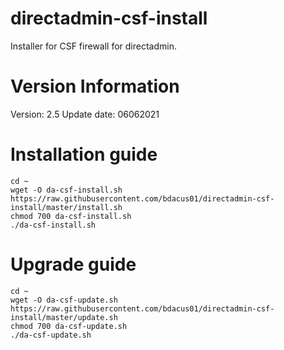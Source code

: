 # directadmin-csf-install
Installer for CSF firewall for directadmin.

# Version Information
Version: 2.5
Update date: 06062021

# Installation guide

```
cd ~
wget -O da-csf-install.sh https://raw.githubusercontent.com/bdacus01/directadmin-csf-install/master/install.sh
chmod 700 da-csf-install.sh
./da-csf-install.sh
```

# Upgrade guide

```
cd ~
wget -O da-csf-update.sh https://raw.githubusercontent.com/bdacus01/directadmin-csf-install/master/update.sh
chmod 700 da-csf-update.sh
./da-csf-update.sh
```
